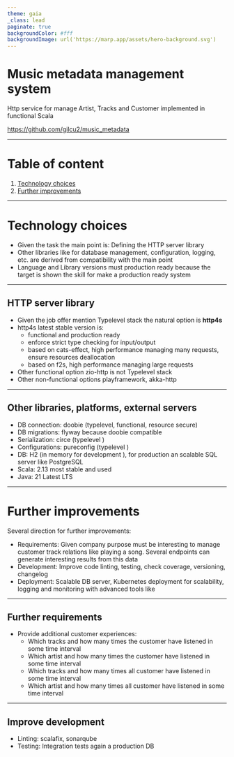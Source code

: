 ```yaml
---
theme: gaia
_class: lead
paginate: true
backgroundColor: #fff
backgroundImage: url('https://marp.app/assets/hero-background.svg')
---
```


# **Music metadata management system**

Http service for manage Artist, Tracks and Customer implemented in functional Scala

https://github.com/gilcu2/music_metadata

---

<!-- paginate: true -->
<!-- _class: toc -->

# Table of content

1. [Technology choices](#technology-choices)
2. [Further improvements](#further-improvements)

---

# Technology choices

- Given the task the main point is: Defining the HTTP server library
- Other libraries like for database management, configuration, logging, etc.
  are derived from compatibility with the main point
- Language and Library versions must production ready because the target is
  shown the skill for make a production ready system

---

## HTTP server library

- Given the job offer mention Typelevel stack the natural option is **http4s**
- http4s latest stable version is: 
  - functional and production ready
  - enforce strict type checking for input/output
  - based on cats-effect, high performance managing many requests, ensure resources deallocation
  - based on f2s, high performance managing large requests
- Other functional option zio-http is not Typelevel stack
- Other non-functional options playframework, akka-http

---

## Other libraries, platforms, external servers

- DB connection: doobie (typelevel, functional, resource secure)
- DB migrations: flyway because doobie compatible
- Serialization: circe (typelevel )
- Configurations: pureconfig (typelevel )
- DB: H2 (in memory for development ), for production an scalable SQL server like PostgreSQL
- Scala: 2.13 most stable and used
- Java: 21 Latest LTS

---

# Further improvements

Several direction for further improvements:

- Requirements: Given company purpose must be interesting to manage customer track relations 
  like playing a song. Several endpoints can generate interesting results from this data
- Development: Improve code linting, testing, check coverage, versioning, changelog
- Deployment: Scalable DB server, Kubernetes deployment for scalability, 
  logging and monitoring with advanced tools like 

---

## Further requirements

- Provide additional customer experiences:
  - Which tracks and how many times the customer have listened in some time interval
  - Which artist and how many times the customer have listened in some time interval
  - Which tracks and how many times all customer have listened in some time interval
  - Which artist and how many times all customer have listened in some time interval

---

## Improve development

- Linting: scalafix, sonarqube
- Testing: Integration tests again a production DB
